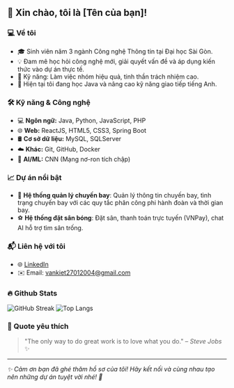 ## 👋 Xin chào, tôi là [Tên của bạn]!

### 💻 Về tôi

- 🎓 Sinh viên năm 3 ngành Công nghệ Thông tin tại Đại học Sài Gòn.
- 💡 Đam mê học hỏi công nghệ mới, giải quyết vấn đề và áp dụng kiến thức vào dự án thực tế.
- 🤝 Kỹ năng: Làm việc nhóm hiệu quả, tinh thần trách nhiệm cao.
- 🌱 Hiện tại tôi đang học Java và nâng cao kỹ năng giao tiếp tiếng Anh.

### 🛠️ Kỹ năng & Công nghệ

- 💻 **Ngôn ngữ:** Java, Python, JavaScript, PHP
- 🌐 **Web:** ReactJS, HTML5, CSS3, Spring Boot
- 🛢️ **Cơ sở dữ liệu:** MySQL, SQLServer
- ☁️ **Khác:** Git, GitHub, Docker
- 🤖 **AI/ML:** CNN (Mạng nơ-ron tích chập)

### 📈 Dự án nổi bật

- 🚀 **Hệ thống quản lý chuyến bay**: Quản lý thông tin chuyến bay, tình trạng chuyến bay với các quy tắc phân công phi hành đoàn và thời gian bay.
- ⚽ **Hệ thống đặt sân bóng**: Đặt sân, thanh toán trực tuyến (VNPay), chat AI hỗ trợ tìm sân trống.
### 📬 Liên hệ với tôi

- 🌐 [LinkedIn](https://www.linkedin.com/in/tuan-kiet-311949286/)  
- ✉️ Email: vankiet27012004@gmail.com  

### 🔥 Github Stats

![GitHub Streak](https://github-readme-streak-stats.herokuapp.com/?user=kietsocola&theme=radical)
![Top Langs](https://github-readme-stats.vercel.app/api/top-langs/?username=kietsocola&layout=compact&theme=radical)

### 🎯 Quote yêu thích

> "The only way to do great work is to love what you do." – *Steve Jobs* ✨

---

*✨ Cảm ơn bạn đã ghé thăm hồ sơ của tôi! Hãy kết nối và cùng nhau tạo nên những dự án tuyệt vời nhé! 🚀*

